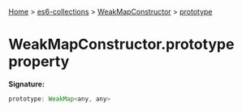 [Home](./index) &gt; [es6-collections](./es6-collections.md) &gt; [WeakMapConstructor](./es6-collections.weakmapconstructor.md) &gt; [prototype](./es6-collections.weakmapconstructor.prototype.md)

# WeakMapConstructor.prototype property


**Signature:**
```javascript
prototype: WeakMap<any, any>
```

